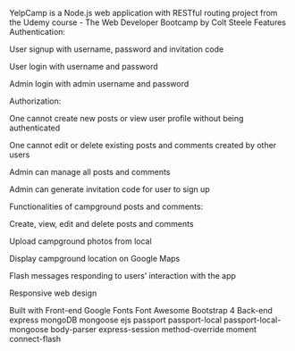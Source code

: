 YelpCamp is a Node.js web application with RESTful routing project from the Udemy course - The Web Developer Bootcamp by Colt Steele
Features
Authentication:

User signup with username, password and invitation code

User login with username and password

Admin login with admin username and password

Authorization:

One cannot create new posts or view user profile without being authenticated

One cannot edit or delete existing posts and comments created by other users

Admin can manage all posts and comments

Admin can generate invitation code for user to sign up

Functionalities of campground posts and comments:

Create, view, edit and delete posts and comments

Upload campground photos from local

Display campground location on Google Maps

Flash messages responding to users’ interaction with the app

Responsive web design

Built with
Front-end
Google Fonts
Font Awesome
Bootstrap 4
Back-end
express
mongoDB
mongoose
ejs
passport
passport-local
passport-local-mongoose
body-parser
express-session
method-override
moment
connect-flash
